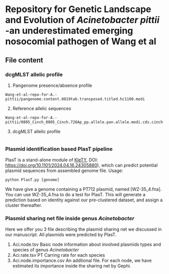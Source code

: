 # Repository for Genetic Landscape and Evolution of _Acinetobacter pittii_ -an underestimated emerging nosocomial pathogen of Wang et al

## File content
### dcgMLST allelic profile
1. Pangenome presence/absence profile
~~~
Wang-et-al-repo-for-A.-pittii/pangenome.content.0819tab.transposed.titled.hc1100.modi
~~~
2. Reference allelic sequences
~~~
Wang-et-al-repo-for-A.-pittii/0805_Cinch_0805_Cinch.726Ap_pp.allele.pan.allele.modi.cds.cinch.fasta
~~~
3. dcgMLST allelic profile
~~~

~~~
### Plasmid identification based PlasT pipeline
PlasT is a stand-alone module of [KleTY](https://github.com/zheminzhou/KleTy), DOI: <https://doi.org/10.1101/2024.04.16.24305880>), which can predict potential plasmid sequences from assembled genome file.
Usage:
~~~
python PlasT.py [genome]
~~~
We have give a genome containing a PT712 plasmid, named [WZ-35_4.fna]. You can use WZ-35_4.fna to do a test for PlasT. This will generate a prediction based on identity against our pre-clustered dataset, and assign a cluster thereafter.

### Plasmid sharing net file inside genus _Acinetobacter_
Here we offer you 3 file describing the plasmid sharing net we discussed in our manuscript. All plasmids were predicted by PlasT.
1. Aci.node.tsv
   Basic node information about involved plasmids types and species of genus _Acinetobacter_
2. Aci.rate.tsv
   PT Carring rate for each species
3. Aci.node.importance.csv
   An addtional file. For each node, we have estimated its importance inside the sharing net by Gephi.
